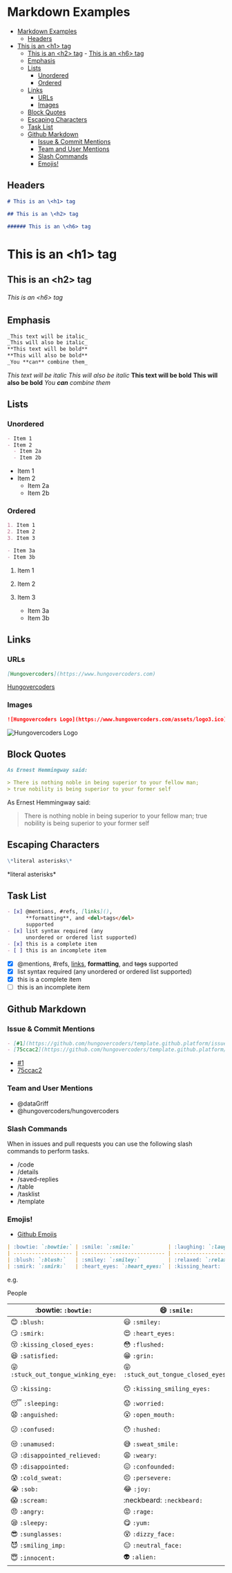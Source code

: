 # Markdown Examples

- [Markdown Examples](#markdown-examples)
  - [Headers](#headers)
- [This is an \<h1\> tag](#this-is-an-h1-tag)
  - [This is an \<h2\> tag](#this-is-an-h2-tag) - [This is an \<h6\> tag](#this-is-an-h6-tag)
  - [Emphasis](#emphasis)
  - [Lists](#lists)
    - [Unordered](#unordered)
    - [Ordered](#ordered)
  - [Links](#links)
    - [URLs](#urls)
    - [Images](#images)
  - [Block Quotes](#block-quotes)
  - [Escaping Characters](#escaping-characters)
  - [Task List](#task-list)
  - [Github Markdown](#github-markdown)
    - [Issue \& Commit Mentions](#issue--commit-mentions)
    - [Team and User Mentions](#team-and-user-mentions)
    - [Slash Commands](#slash-commands)
    - [Emojis!](#emojis)

## Headers

```markdown
# This is an \<h1> tag

## This is an \<h2> tag

###### This is an \<h6> tag
```

# This is an \<h1> tag

## This is an \<h2> tag

###### This is an \<h6> tag

## Emphasis

```markdown
_This text will be italic_
_This will also be italic_
**This text will be bold**
**This will also be bold**
_You **can** combine them_
```

_This text will be italic_
_This will also be italic_
**This text will be bold**
**This will also be bold**
_You **can** combine them_

## Lists

### Unordered

```markdown
- Item 1
- Item 2
  - Item 2a
  - Item 2b
```

- Item 1
- Item 2
  - Item 2a
  - Item 2b

### Ordered

```markdown
1. Item 1
2. Item 2
3. Item 3

- Item 3a
- Item 3b
```

1. Item 1
2. Item 2
3. Item 3

   - Item 3a
   - Item 3b

## Links

### URLs

```markdown
[Hungovercoders](https://www.hungovercoders.com)
```

[Hungovercoders](https://www.hungovercoders.com)

### Images

```markdown
![Hungovercoders Logo](https://www.hungovercoders.com/assets/logo3.ico)
```

![Hungovercoders Logo](https://www.hungovercoders.com/assets/logo3.ico)

## Block Quotes

```markdown
As Ernest Hemmingway said:

> There is nothing noble in being superior to your fellow man;
> true nobility is being superior to your former self
```

As Ernest Hemmingway said:

> There is nothing noble in being superior to your fellow man;
> true nobility is being superior to your former self

## Escaping Characters

```markdown
\*literal asterisks\*
```

\*literal asterisks\*

## Task List

```markdown
- [x] @mentions, #refs, [links](),
      **formatting**, and <del>tags</del>
      supported
- [x] list syntax required (any
      unordered or ordered list supported)
- [x] this is a complete item
- [ ] this is an incomplete item
```

- [x] @mentions, #refs, [links](),
      **formatting**, and <del>tags</del>
      supported
- [x] list syntax required (any
      unordered or ordered list supported)
- [x] this is a complete item
- [ ] this is an incomplete item

## Github Markdown

### Issue & Commit Mentions

```markdown
- [#1](https://github.com/hungovercoders/template.github.platform/issues/1)
- [75ccac2](https://github.com/hungovercoders/template.github.platform/commit/75ccac2)
```

- [#1](https://github.com/hungovercoders/template.github.platform/issues/1)
- [75ccac2](https://github.com/hungovercoders/template.github.platform/commit/75ccac2)

### Team and User Mentions

- @dataGriff
- @hungovercoders/hungovercoders

### Slash Commands

When in issues and pull requests you can use the following slash commands to perform tasks.

- /code
- /details
- /saved-replies
- /table
- /tasklist
- /template

### Emojis!

- [Github Emojis](https://gist.github.com/rxaviers/7360908)

```markdown
| :bowtie: `:bowtie:` | :smile: `:smile:`           | :laughing: `:laughing:`           |
| ------------------- | --------------------------- | --------------------------------- |
| :blush: `:blush:`   | :smiley: `:smiley:`         | :relaxed: `:relaxed:`             |
| :smirk: `:smirk:`   | :heart_eyes: `:heart_eyes:` | :kissing_heart: `:kissing_heart:` |
```

e.g.

People

| :bowtie: `:bowtie:`                                             | :smile: `:smile:`                                               | :laughing: `:laughing:`                 |
| --------------------------------------------------------------- | --------------------------------------------------------------- | --------------------------------------- |
| :blush: `:blush:`                                               | :smiley: `:smiley:`                                             | :relaxed: `:relaxed:`                   |
| :smirk: `:smirk:`                                               | :heart_eyes: `:heart_eyes:`                                     | :kissing_heart: `:kissing_heart:`       |
| :kissing_closed_eyes: `:kissing_closed_eyes:`                   | :flushed: `:flushed:`                                           | :relieved: `:relieved:`                 |
| :satisfied: `:satisfied:`                                       | :grin: `:grin:`                                                 | :wink: `:wink:`                         |
| :stuck_out_tongue_winking_eye: `:stuck_out_tongue_winking_eye:` | :stuck_out_tongue_closed_eyes: `:stuck_out_tongue_closed_eyes:` | :grinning: `:grinning:`                 |
| :kissing: `:kissing:`                                           | :kissing_smiling_eyes: `:kissing_smiling_eyes:`                 | :stuck_out_tongue: `:stuck_out_tongue:` |
| :sleeping: `:sleeping:`                                         | :worried: `:worried:`                                           | :frowning: `:frowning:`                 |
| :anguished: `:anguished:`                                       | :open_mouth: `:open_mouth:`                                     | :grimacing: `:grimacing:`               |
| :confused: `:confused:`                                         | :hushed: `:hushed:`                                             | :expressionless: `:expressionless:`     |
| :unamused: `:unamused:`                                         | :sweat_smile: `:sweat_smile:`                                   | :sweat: `:sweat:`                       |
| :disappointed_relieved: `:disappointed_relieved:`               | :weary: `:weary:`                                               | :pensive: `:pensive:`                   |
| :disappointed: `:disappointed:`                                 | :confounded: `:confounded:`                                     | :fearful: `:fearful:`                   |
| :cold_sweat: `:cold_sweat:`                                     | :persevere: `:persevere:`                                       | :cry: `:cry:`                           |
| :sob: `:sob:`                                                   | :joy: `:joy:`                                                   | :astonished: `:astonished:`             |
| :scream: `:scream:`                                             | :neckbeard: `:neckbeard:`                                       | :tired_face: `:tired_face:`             |
| :angry: `:angry:`                                               | :rage: `:rage:`                                                 | :triumph: `:triumph:`                   |
| :sleepy: `:sleepy:`                                             | :yum: `:yum:`                                                   | :mask: `:mask:`                         |
| :sunglasses: `:sunglasses:`                                     | :dizzy_face: `:dizzy_face:`                                     | :imp: `:imp:`                           |
| :smiling_imp: `:smiling_imp:`                                   | :neutral_face: `:neutral_face:`                                 | :no_mouth: `:no_mouth:`                 |
| :innocent: `:innocent:`                                         | :alien: `:alien:`                                               | :yellow_heart: `:yellow_heart:`         |
